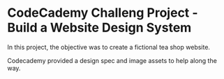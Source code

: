 # CodeCademy Challeng Project - Build a Website Design System

In this project, the objective was to create a fictional tea shop website.

Codecademy provided a design spec and image assets to help along the way. 

